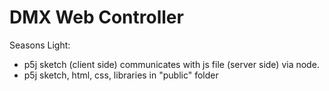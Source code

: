 # DMX Web Controller 

Seasons Light:
- p5j sketch (client side) communicates with js file (server side) via node. 
- p5j sketch, html, css, libraries in "public" folder


